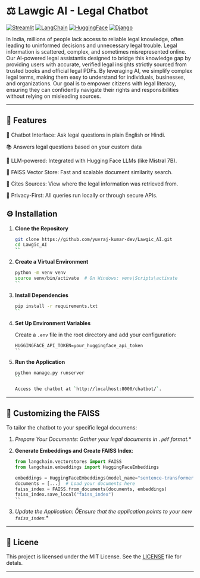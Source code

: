 # ⚖️ Lawgic AI - Legal Chatbot

[![Streamlit](https://img.shields.io/badge/Built%20With-Streamlit-orange?style=for-the-badge&logo=streamlit)](https://streamlit.io)
[![LangChain](https://img.shields.io/badge/Powered%20By-LangChain-blue?style=for-the-badge)](https://www.langchain.com/)
[![HuggingFace](https://img.shields.io/badge/LLM-HuggingFace-yellow?style=for-the-badge&logo=huggingface)](https://huggingface.co)
[![Django](https://img.shields.io/badge/Backend-Django-green?style=for-the-badge&logo=django)](https://www.djangoproject.com/)

In India, millions of people lack access to reliable legal knowledge, often leading to uninformed decisions and unnecessary legal
trouble. Legal information is scattered, complex, and sometimes misrepresented online. Our AI-powered legal assistantis designed
to bridge this knowledge gap by providing users with accurate, verified legal insights strictly sourced from trusted books and official
legal PDFs.
By leveraging AI, we simplify complex legal terms, making them easy to understand for individuals, businesses, and organizations.
Our goal is to empower citizens with legal literacy, ensuring they can confidently navigate their rights and responsibilities without
relying on misleading sources.

---

## 🧠 Features

🤖 Chatbot Interface: Ask legal questions in plain English or Hindi.

📚 Answers legal questions based on your custom data

🧠 LLM-powered: Integrated with Hugging Face LLMs (like Mistral 7B).

📁 FAISS Vector Store: Fast and scalable document similarity search.

🧾 Cites Sources: View where the legal information was retrieved from.

🔐 Privacy-First: All queries run locally or through secure APIs.


## ⚙️ Installation

1. **Clone the Repository**

   ```bash
   git clone https://github.com/yuvraj-kumar-dev/Lawgic_AI.git
   cd Lawgic_AI
   ``

2. **Create a Virtual Environment**

   ```bash
   python -m venv venv
   source venv/bin/activate  # On Windows: venv\Scripts\activate
   ``

3. **Install Dependencies**

   ```bash
   pip install -r requirements.txt
   ``

4. **Set Up Environment Variables**

   Create a `.env` file in the root directory and add your configuration:

   ```env
   HUGGINGFACE_API_TOKEN=your_huggingface_api_token
   ``

5. **Run the Application**

   ```bash
   python manage.py runserver
   ``

   Access the chatbot at `http://localhost:8000/chatbot/`.

---

## 🧠 Customizing the FAISS

To tailor the chatbot to your specific legal documens:

1. **Prepare Your Documents*: Gather your legal documents in `.pdf` format.**

2. **Generate Embeddings and Create FAISS Index**:

   ```python
   from langchain.vectorstores import FAISS
   from langchain.embeddings import HuggingFaceEmbeddings

   embeddings = HuggingFaceEmbeddings(model_name="sentence-transformers/all-MiniLM-L6-v2")
   documents = [...]  # Load your documents here
   faiss_index = FAISS.from_documents(documents, embeddings)
   faiss_index.save_local("faiss_index")
   ``

3. **Update the Application*: Ensure that the application points to your new `faiss_index`.**

---

## 📄 Licene

This project is licensed under the MIT License. See the [LICENSE](LICENSE) file for detals.

---


